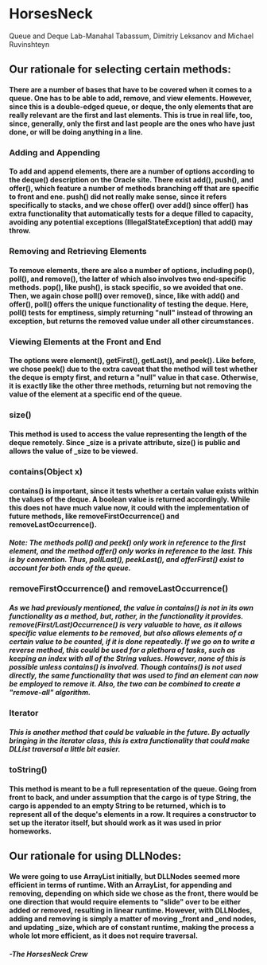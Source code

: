 # HorsesNeck
Queue and Deque Lab-Manahal Tabassum, Dimitriy Leksanov and Michael Ruvinshteyn

## Our rationale for selecting certain methods:
#### There are a number of bases that have to be covered when it comes to a queue. One has to be able to add, remove, and view elements. However, since this is a double-edged queue, or deque, the only elements that are really relevant are the first and last elements. This is true in real life, too, since, generally, only the first and last people are the ones who have just done, or will be doing anything in a line.
### Adding and Appending
#### To add and append elements, there are a number of options according to the deque() description on the Oracle site. There exist add(), push(), and offer(), which feature a number of methods branching off that are specific to front and ene. push() did not really make sense, since it refers specifically to stacks, and we chose offer() over add() since offer() has extra functionality that automatically tests for a deque filled to capacity, avoiding any potential exceptions (IllegalStateException) that add() may throw.
### Removing and Retrieving Elements
#### To remove elements, there are also a number of options, including pop(), poll(),  and remove(), the latter of which also involves two end-specific methods. pop(), like push(), is stack specific, so we avoided that one. Then, we again chose poll() over remove(), since, like with add() and offer(), poll() offers the unique functionality of testing the deque. Here, poll() tests for emptiness, simply returning "null" instead of throwing an exception, but returns the removed value under all other circumstances.
### Viewing Elements at the Front and End
#### The options were element(), getFirst(), getLast(), and peek(). Like before, we chose peek() due to the extra caveat that the method will test whether the deque is empty first, and return a "null" value in that case. Otherwise, it is exactly like the other three methods, returning but not removing the value of the element at a specific end of the queue.

### size()
#### This method is used to access the value representing the length of the deque remotely. Since _size is a private attribute, size() is public and allows the value of _size to be viewed.
### contains(Object x)
#### contains() is important, since it tests whether a certain value exists within the values of the deque. A boolean value is returned accordingly. While this does not have much value now, it could with the implementation of future methods, like removeFirstOccurrence() and removeLastOccurrence().

##### Note: The methods poll() and peek() only work in reference to the first element, and the method offer() only works in reference to the last. This is by convention. Thus, pollLast(), peekLast(), and offerFirst() exist to account for both ends of the queue.

### removeFirstOccurrence() and removeLastOccurrence()
##### As we had previously mentioned, the value in contains() is not in its own functionality as a method, but, rather, in the functionality it provides. remove(First/Last)Occurrence() is very valuable to have, as it allows specific value elements to be removed, but also allows elements of a certain value to be counted, if it is done repeatedly. If we go on to write a reverse method, this could be used for a plethora of tasks, such as keeping an index with all of the String values. However, none of this is possible unless contains() is involved. Though contains() is not used directly, the same functionality that was used to find an element can now be employed to remove it. Also, the two can be combined to create a "remove-all" algorithm.

### Iterator
##### This is another method that could be valuable in the future. By actually bringing in the iterator class, this is extra functionality that could make DLList traversal a little bit easier.

### toString()
#### This method is meant to be a full representation of the queue. Going from front to back, and under assumption that the cargo is of type String, the cargo is appended to an empty String to be returned, which is to represent all of the deque's elements in a row. It requires a constructor to set up the iterator itself, but should work as it was used in prior homeworks.

## Our rationale for using DLLNodes:
#### We were going to use ArrayList initially, but DLLNodes seemed more efficient in terms of runtime. With an ArrayList, for appending and removing, depending on which side we chose as the front, there would be one direction that would require elements to "slide" over to be either added or removed, resulting in linear runtime. However, with DLLNodes, adding and removing is simply a matter of moving _front and _end nodes, and updating _size, which are of constant runtime, making the process a whole lot more efficient, as it does not require traversal.

##### -The HorsesNeck Crew